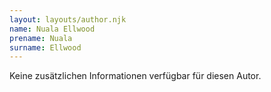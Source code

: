 ```yaml
---
layout: layouts/author.njk
name: Nuala Ellwood
prename: Nuala
surname: Ellwood
---
```

Keine zusätzlichen Informationen verfügbar für diesen Autor.
